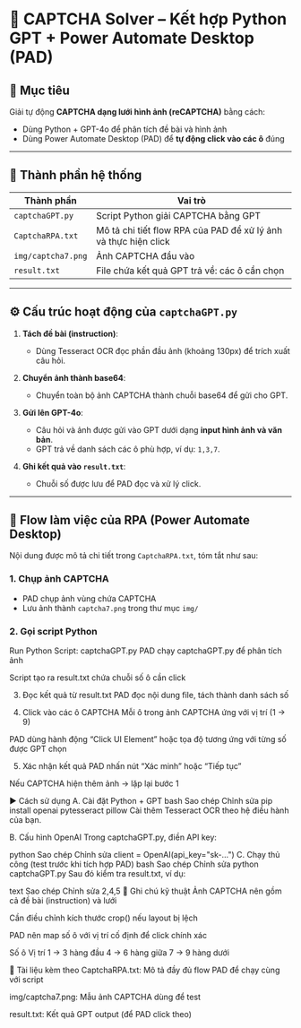 # 🤖 CAPTCHA Solver – Kết hợp Python GPT + Power Automate Desktop (PAD)

## 🧠 Mục tiêu

Giải tự động **CAPTCHA dạng lưới hình ảnh (reCAPTCHA)** bằng cách:
- Dùng Python + GPT-4o để phân tích đề bài và hình ảnh
- Dùng Power Automate Desktop (PAD) để **tự động click vào các ô** đúng

---

## 🧩 Thành phần hệ thống

| Thành phần | Vai trò |
|------------|---------|
| `captchaGPT.py` | Script Python giải CAPTCHA bằng GPT |
| `CaptchaRPA.txt` | Mô tả chi tiết flow RPA của PAD để xử lý ảnh và thực hiện click |
| `img/captcha7.png` | Ảnh CAPTCHA đầu vào |
| `result.txt` | File chứa kết quả GPT trả về: các ô cần chọn |

---

## ⚙️ Cấu trúc hoạt động của `captchaGPT.py`

1. **Tách đề bài (instruction)**:
   - Dùng Tesseract OCR đọc phần đầu ảnh (khoảng 130px) để trích xuất câu hỏi.

2. **Chuyển ảnh thành base64**:
   - Chuyển toàn bộ ảnh CAPTCHA thành chuỗi base64 để gửi cho GPT.

3. **Gửi lên GPT-4o**:
   - Câu hỏi và ảnh được gửi vào GPT dưới dạng **input hình ảnh và văn bản**.
   - GPT trả về danh sách các ô phù hợp, ví dụ: `1,3,7`.

4. **Ghi kết quả vào `result.txt`**:
   - Chuỗi số được lưu để PAD đọc và xử lý click.

---

## 🔁 Flow làm việc của RPA (Power Automate Desktop)

Nội dung được mô tả chi tiết trong `CaptchaRPA.txt`, tóm tắt như sau:

### 1. **Chụp ảnh CAPTCHA**

- PAD chụp ảnh vùng chứa CAPTCHA
- Lưu ảnh thành `captcha7.png` trong thư mục `img/`

### 2. **Gọi script Python**

Run Python Script: captchaGPT.py
PAD chạy captchaGPT.py để phân tích ảnh

Script tạo ra result.txt chứa chuỗi số ô cần click

3. Đọc kết quả từ result.txt
PAD đọc nội dung file, tách thành danh sách số

4. Click vào các ô CAPTCHA
Mỗi ô trong ảnh CAPTCHA ứng với vị trí (1 → 9)

PAD dùng hành động “Click UI Element” hoặc tọa độ tương ứng với từng số được GPT chọn

5. Xác nhận kết quả
PAD nhấn nút “Xác minh” hoặc “Tiếp tục”

Nếu CAPTCHA hiện thêm ảnh → lặp lại bước 1

▶️ Cách sử dụng
A. Cài đặt Python + GPT
bash
Sao chép
Chỉnh sửa
pip install openai pytesseract pillow
Cài thêm Tesseract OCR theo hệ điều hành của bạn.

B. Cấu hình OpenAI
Trong captchaGPT.py, điền API key:

python
Sao chép
Chỉnh sửa
client = OpenAI(api_key="sk-...")
C. Chạy thủ công (test trước khi tích hợp PAD)
bash
Sao chép
Chỉnh sửa
python captchaGPT.py
Sau đó kiểm tra result.txt, ví dụ:

text
Sao chép
Chỉnh sửa
2,4,5
📌 Ghi chú kỹ thuật
Ảnh CAPTCHA nên gồm cả đề bài (instruction) và lưới

Cần điều chỉnh kích thước crop() nếu layout bị lệch

PAD nên map số ô với vị trí cố định để click chính xác

Số ô	Vị trí
1 → 3	hàng đầu
4 → 6	hàng giữa
7 → 9	hàng dưới


📎 Tài liệu kèm theo
CaptchaRPA.txt: Mô tả đầy đủ flow PAD để chạy cùng với script

img/captcha7.png: Mẫu ảnh CAPTCHA dùng để test

result.txt: Kết quả GPT output (để PAD click theo)

